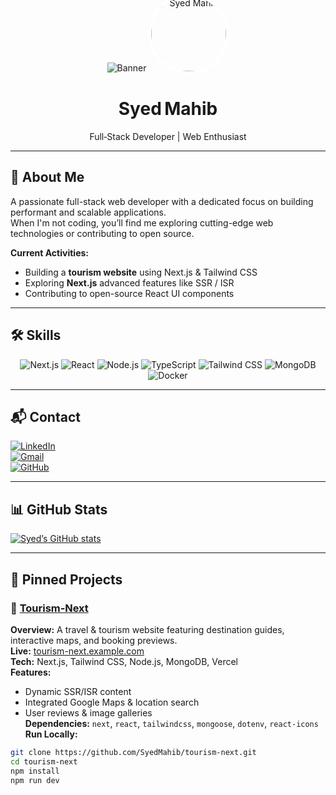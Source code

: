 <div align="center">
  <!-- Banner Image -->
  <img src="https://via.placeholder.com/900x200?text=Your+Banner+Here" alt="Banner" />

  <!-- Profile pic and name + designation -->
  <img src="https://avatars.githubusercontent.com/u/XXXXXX?v=4" alt="Syed Mahib" width="120" style="border-radius:50%; margin-top:-60px; border:4px solid white;"/>
  <h1>Syed Mahib</h1>
  <p>Full‑Stack Developer | Web Enthusiast</p>
</div>

---

## 👋 About Me
A passionate full-stack web developer with a dedicated focus on building performant and scalable applications.  
When I'm not coding, you’ll find me exploring cutting-edge web technologies or contributing to open source.

**Current Activities:**
- Building a **tourism website** using Next.js & Tailwind CSS  
- Exploring **Next.js** advanced features like SSR / ISR  
- Contributing to open-source React UI components

---

## 🛠️ Skills
<div align="center">
  <!-- Use logos via Shields.io -->
  <img src="https://img.shields.io/badge/Next.js-000000?style=for-the-badge&logo=next.js&logoColor=white" alt="Next.js"/>
  <img src="https://img.shields.io/badge/React-20232A?style=for-the-badge&logo=react&logoColor=61DAFB" alt="React"/>
  <img src="https://img.shields.io/badge/Node.js-43853D?style=for-the-badge&logo=node.js&logoColor=white" alt="Node.js"/>
  <img src="https://img.shields.io/badge/TypeScript-3178C6?style=for-the-badge&logo=typescript&logoColor=white" alt="TypeScript"/>
  <img src="https://img.shields.io/badge/Tailwind_CSS-38B2AC?style=for-the-badge&logo=tailwind-css&logoColor=white" alt="Tailwind CSS"/>
  <img src="https://img.shields.io/badge/MongoDB-4EA94B?style=for-the-badge&logo=mongodb&logoColor=white" alt="MongoDB"/>
  <img src="https://img.shields.io/badge/Docker-2496ED?style=for-the-badge&logo=docker&logoColor=white" alt="Docker"/>
</div>

---

## 📬 Contact
[![LinkedIn](https://img.shields.io/badge/LinkedIn-SyedMahib-blue?style=flat-square&logo=linkedin&logoColor=white)](https://www.linkedin.com/in/SyedMahib/)  
[![Gmail](https://img.shields.io/badge/Email-syed.mahib@example.com-red?style=flat-square&logo=gmail&logoColor=white)](mailto:syed.mahib@example.com)  
[![GitHub](https://img.shields.io/badge/GitHub-SyedMahib-black?style=flat-square&logo=github&logoColor=white)](https://github.com/SyedMahib)  

---

## 📊 GitHub Stats
<!-- You can add your GitHub activity stats using GitHub Readme Stats -->
[![Syed’s GitHub stats](https://github-readme-stats.vercel.app/api?username=SyedMahib&show_icons=true&theme=light)](https://github.com/SyedMahib)

---

## 📌 Pinned Projects

### 🔹 [Tourism‑Next](https://github.com/SyedMahib/tourism‑next)
**Overview:** A travel & tourism website featuring destination guides, interactive maps, and booking previews.  
**Live:** [tourism-next.example.com](https://tourism-next.example.com)  
**Tech:** Next.js, Tailwind CSS, Node.js, MongoDB, Vercel  
**Features:**  
- Dynamic SSR/ISR content  
- Integrated Google Maps & location search  
- User reviews & image galleries  
**Dependencies:** `next`, `react`, `tailwindcss`, `mongoose`, `dotenv`, `react-icons`  
**Run Locally:**  
```bash
git clone https://github.com/SyedMahib/tourism‑next.git
cd tourism‑next
npm install
npm run dev

